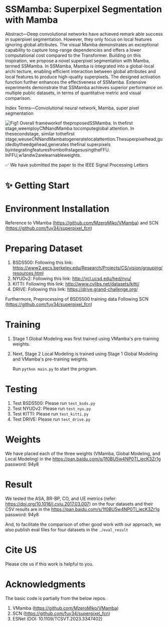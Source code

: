 # SSMamba: Superpixel Segmentation with Mamba

Abstract—Deep convolutional networks have achieved remark
able success in superpixel segmentation. However, they only focus
 on local features ignoring global attributes. The visual Mamba
 demonstrates an exceptional capability to capture long-range
 dependencies and offers a lower computational cost compared
 to the Transformer. Building on this inspiration, we propose a
 novel superpixel segmentation with Mamba, termed SSMamba.
 In SSMamba, Mamba is integrated into a global-local archi
tecture, enabling efficient interaction between global attributes
 and local features to produce high-quality superpixels. The
 designed activation function further enhances the effectiveness
 of SSMamba. Extensive experiments demonstrate that SSMamba
 achieves superior performance on multiple public datasets, in
 terms of quantitative metric and visual comparison.
 
 Index Terms—Convolutional neural network, Mamba, super
pixel segmentation

![Fig1](https://github.com/user-attachments/assets/08485668-68ac-48b4-8153-9b8e14d4f6a5)
Overall frameworkof theproposedSSMamba. In thefirst stage,weemployCNNandMamba tocomputeglobal attention. In thesecondstage,
 similar tothefirst stage,weuseCNNandMambatogeneratelocalattention.Thesuperpixelhead,guidedbytheedgehead,generates thefinal superpixels
 byintegratingfeaturesfrombothstagesusingtheFFU. InFFU,w1andw2arelearnableweights.

✅ We have submitted the paper to the IEEE Signal Processing Letters

# ✨ Getting Start

# Environment Installation

Reference to VMamba (https://github.com/MzeroMiko/VMamba) and SCN (https://github.com/fuy34/superpixel_fcn)

# Preparing Dataset
1. BSDS500: Following this link: https://www2.eecs.berkeley.edu/Research/Projects/CS/vision/grouping/resources.html
2. NYUDv2: Following this link: http://vcl.ucsd.edu/hed/nyu/
3. KITTI: Following this link: http://www.cvlibs.net/datasets/kitti/
4. DRIVE: Following this link: https://drive.grand-challenge.org/

Furthermore, Preprocessing of BSDS500 training data Following SCN (https://github.com/fuy34/superpixel_fcn)

# Training
1. Stage 1 Global Modeling was first trained using VMamba's pre-training weights.
2. Next, Stage 2 Local Modeling is trained using Stage 1 Global Modeling and VMamba's pre-training weights.

    Run `python main.py` to start the program.

# Testing
1. Test BSDS500: Please run `test_bsds.py`
2. Test NYUDv2: Please run `test_nyu.py`
3. Test KITTI: Please run `test_kitti.py`
4. Test DRIVE: Please run `test_drive.py`

# Weights

We have placed each of the three weights (VMamba, Global Modeling, and Local Modeling) in the https://pan.baidu.com/s/1f0BU5w4NP0TI_iecK3Zr1g password: 94y8

# Result

We tested the ASA, BR-BP, CO, and UE metrics (refer: https://doi.org/10.1016/j.cviu.2017.03.007) on the four datasets and their CSV results are in the https://pan.baidu.com/s/1f0BU5w4NP0TI_iecK3Zr1g password: 94y8

And, to facilitate the comparison of other good work with our approach, we also publish eval files for four datasets in the `./eval_result`

# Cite US

Please cite us if this work is helpful to you.

# Acknowledgments

The basic code is partially from the below repos.
1. VMamba (https://github.com/MzeroMiko/VMamba)
2. SCN (https://github.com/fuy34/superpixel_fcn)
3. ESNet (DOI: 10.1109/TCSVT.2023.3347402)
